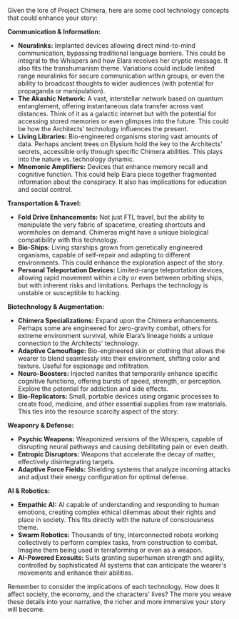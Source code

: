 Given the lore of Project Chimera, here are some cool technology concepts that could enhance your story:

**Communication & Information:**

* **Neuralinks:**  Implanted devices allowing direct mind-to-mind communication, bypassing traditional language barriers.  This could be integral to the Whispers and how Elara receives her cryptic message.  It also fits the transhumanism theme. Variations could include limited range neuralinks for secure communication within groups, or even the ability to broadcast thoughts to wider audiences (with potential for propaganda or manipulation).
* **The Akashic Network:** A vast, interstellar network based on quantum entanglement, offering instantaneous data transfer across vast distances.  Think of it as a galactic internet but with the potential for accessing stored memories or even glimpses into the future. This could be how the Architects' technology influences the present.
* **Living Libraries:** Bio-engineered organisms storing vast amounts of data.  Perhaps ancient trees on Elysium hold the key to the Architects' secrets, accessible only through specific Chimera abilities. This plays into the nature vs. technology dynamic.
* **Mnemonic Amplifiers:** Devices that enhance memory recall and cognitive function. This could help Elara piece together fragmented information about the conspiracy. It also has implications for education and social control.

**Transportation & Travel:**

* **Fold Drive Enhancements:**  Not just FTL travel, but the ability to manipulate the very fabric of spacetime, creating shortcuts and wormholes on demand.  Chimeras might have a unique biological compatibility with this technology.
* **Bio-Ships:** Living starships grown from genetically engineered organisms, capable of self-repair and adapting to different environments. This could enhance the exploration aspect of the story.
* **Personal Teleportation Devices:** Limited-range teleportation devices, allowing rapid movement within a city or even between orbiting ships, but with inherent risks and limitations.  Perhaps the technology is unstable or susceptible to hacking.

**Biotechnology & Augmentation:**

* **Chimera Specializations:** Expand upon the Chimera enhancements.  Perhaps some are engineered for zero-gravity combat, others for extreme environment survival, while Elara’s lineage holds a unique connection to the Architects' technology.
* **Adaptive Camouflage:**  Bio-engineered skin or clothing that allows the wearer to blend seamlessly into their environment, shifting color and texture.  Useful for espionage and infiltration.
* **Neuro-Boosters:**  Injected nanites that temporarily enhance specific cognitive functions, offering bursts of speed, strength, or perception.  Explore the potential for addiction and side effects.
* **Bio-Replicators:** Small, portable devices using organic processes to create food, medicine, and other essential supplies from raw materials.  This ties into the resource scarcity aspect of the story.

**Weaponry & Defense:**

* **Psychic Weapons:** Weaponized versions of the Whispers, capable of disrupting neural pathways and causing debilitating pain or even death.
* **Entropic Disruptors:** Weapons that accelerate the decay of matter, effectively disintegrating targets.
* **Adaptive Force Fields:** Shielding systems that analyze incoming attacks and adjust their energy configuration for optimal defense.

**AI & Robotics:**

* **Empathic AI:**  AI capable of understanding and responding to human emotions, creating complex ethical dilemmas about their rights and place in society.  This fits directly with the nature of consciousness theme.
* **Swarm Robotics:**  Thousands of tiny, interconnected robots working collectively to perform complex tasks, from construction to combat.  Imagine them being used in terraforming or even as a weapon.
* **AI-Powered Exosuits:**  Suits granting superhuman strength and agility, controlled by sophisticated AI systems that can anticipate the wearer's movements and enhance their abilities.

Remember to consider the implications of each technology. How does it affect society, the economy, and the characters' lives? The more you weave these details into your narrative, the richer and more immersive your story will become.
